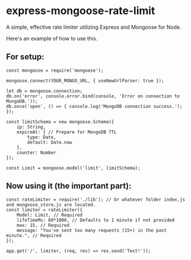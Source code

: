 # express-mongoose-rate-limit
A simple, effective rate limiter utilizing Express and Mongoose for Node.

Here's an example of how to use this.

## For setup:
```
const mongoose = require('mongoose');

mongoose.connect(YOUR_MONGO_URL, { useNewUrlParser: true });

let db = mongoose.connection;
db.on('error', console.error.bind(console, 'Error on connection to MongoDB.'));
db.once('open', () => { console.log('MongoDB connection success.'); });

const limitSchema = new mongoose.Schema({ 
    ip: String,
    expireAt: { // Prepare for MongoDB TTL
        type: Date,
        default: Date.now
    },
    counter: Number
});

const Limit = mongoose.model('limit', limitSchema);
```
## Now using it (the important part):
```
const rateLimiter = require('./lib'); // Or whatever folder index.js and mongoose_store.js are located.
const limiter = rateLimiter({
    Model: Limit, // Required
    lifeTimeMs: 60*1000, // Defaults to 1 minute if not provided
    max: 15, // Required
    message: "You've sent too many requests (15+) in the past minute.", // Required
});

app.get('/', limiter, (req, res) => res.send('Test!'));
```
